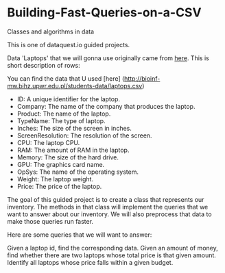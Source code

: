 # Building-Fast-Queries-on-a-CSV
Classes and algorithms in data

This is one of dataquest.io guided projects.

Data 'Laptops' that we will gonna use originally came from [here](https://www.kaggle.com/datasets/muhammetvarl/laptop-price). This is short description of rows:

You can find the data that U used [here]
(http://bioinf-mw.bihz.upwr.edu.pl/students-data/laptops.csv)
* ID: A unique identifier for the laptop.
* Company: The name of the company that produces the laptop.
* Product: The name of the laptop.
* TypeName: The type of laptop.
* Inches: The size of the screen in inches.
* ScreenResolution: The resolution of the screen.
* CPU: The laptop CPU.
* RAM: The amount of RAM in the laptop.
* Memory: The size of the hard drive.
* GPU: The graphics card name.
* OpSys: The name of the operating system.
* Weight: The laptop weight.
* Price: The price of the laptop.

The goal of this guided project is to create a class that represents our inventory. The methods in that class will implement the queries that we want to answer about our inventory. We will also preprocess that data to make those queries run faster.

Here are some queries that we will want to answer:

Given a laptop id, find the corresponding data.
Given an amount of money, find whether there are two laptops whose total price is that given amount.
Identify all laptops whose price falls within a given budget.
